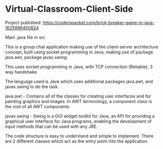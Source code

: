 # Virtual-Classroom-Client-Side

Project published: https://coderspacket.com/brick-breaker-game-in-java-1625996450824

Main .java file in src

This is a group chat application making use of the client-server architecture concept, built using socket programming in Java, making use of package java.awt, package javax.swing.

This uses socket programming in Java, with TCP connection (Reliable), 3 way handshake.

The language used is Java which uses additional packages java.awt, and javax.swing to do the task.

java.awt - Contains all of the classes for creating user interfaces and for painting graphics and images. In AWT terminology, a component class is the root of all AWT components. 

javax.swing - Swing is a GUI widget toolkit for Java, an API for providing a graphical user interface for Java programs, enabling the development of input methods that can be used with any JRE. 

The code structure is easy to understand and simple to implement. There are 2 different classes which act as the entry point into the application.
